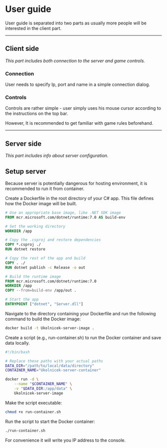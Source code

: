 # User guide

User guide is separated into two parts as usually more people will be interested in the client part.

---

## Client side

*This part includes both connection to the server and game controls.*

### Connection

User needs to specify Ip, port and name in a simple connection dialog.

### Controls

Controls are rather simple - user simply uses his mouse cursor according to the instructions on the top bar.

However, It is recommended to get familiar with game rules beforehand.

---

## Server side

*This part includes info about server configuration.*

## Setup server

Because server is potentially dangerous for hosting environment, it is recommended to run it from container.

Create a Dockerfile in the root directory of your C# app. This file defines how the Docker image will be built.

```dockerfile
# Use an appropriate base image, like .NET SDK image
FROM mcr.microsoft.com/dotnet/runtime:7.0 AS build-env

# Set the working directory
WORKDIR /app

# Copy the .csproj and restore dependencies
COPY *.csproj ./
RUN dotnet restore

# Copy the rest of the app and build
COPY . ./
RUN dotnet publish -c Release -o out

# Build the runtime image
FROM mcr.microsoft.com/dotnet/runtime:7.0
WORKDIR /app
COPY --from=build-env /app/out .

# Start the app
ENTRYPOINT ["dotnet", "Server.dll"]
```

Navigate to the directory containing your Dockerfile and run the following command to build the Docker image:

```bash
docker build -t Ukolnicek-server-image .
```

Create a script (e.g., run-container.sh) to run the Docker container and save data locally.

```bash
#!/bin/bash

# Replace these paths with your actual paths
DATA_DIR="/path/to/local/data/directory"
CONTAINER_NAME="Ukolnicek-server-container"

docker run -d \
    --name "$CONTAINER_NAME" \
    -v "$DATA_DIR:/app/data" \
    Ukolnicek-server-image

```

Make the script executable:

```bash
chmod +x run-container.sh
```

Run the script to start the Docker container:

```bash
./run-container.sh
```

For convenience it will write you IP address to the console.
